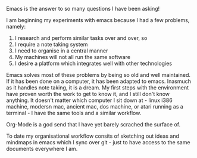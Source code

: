 Emacs is the answer to so many questions I have been asking!

I am beginning my experiments with emacs because I had a few problems, namely:

1. I research and perform similar tasks over and over, so
2. I require a note taking system
3. I need to organise in a central manner
4. My machines will not all run the same software
5. I desire a platform which integrates well with other technologies

Emacs solves most of these problems by being so old and well maintained. If it has been done on a computer, it has been adapted to emacs. Inasmuch as it handles note taking, it is a dream. My first steps with the environment have proven worth the work to get to know it, and I still don't know anything. It doesn't matter which computer I sit down at - linux i386 machine, modersn mac, ancient mac, dos machine, or atari running as a terminal - I have the same tools and a similar workflow.

Org-Mode is a god send that I have yet barely scrached the surface of.

To date my organisational workflow consits of sketching out ideas and mindmaps in emacs which I sync over git - just to have access to the same documents everywhere I am.